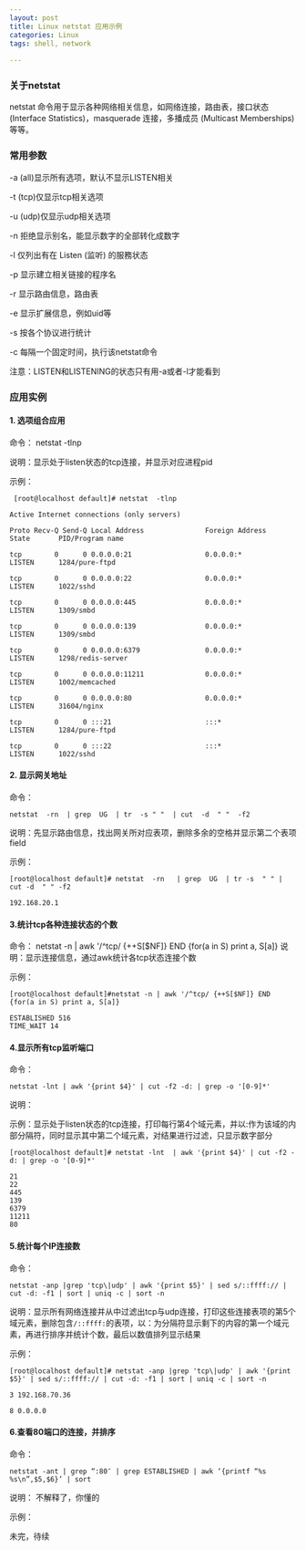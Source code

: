 ```yaml
---
layout: post
title: Linux netstat 应用示例
categories: Linux 
tags: shell, network
 
---
```

### 关于netstat
netstat 命令用于显示各种网络相关信息，如网络连接，路由表，接口状态 (Interface Statistics)，masquerade 连接，多播成员 (Multicast Memberships) 等等。

### 常用参数
-a (all)显示所有选项，默认不显示LISTEN相关

-t (tcp)仅显示tcp相关选项

-u (udp)仅显示udp相关选项

-n 拒绝显示别名，能显示数字的全部转化成数字

-l 仅列出有在 Listen (监听) 的服務状态

-p 显示建立相关链接的程序名

-r 显示路由信息，路由表

-e 显示扩展信息，例如uid等

-s 按各个协议进行统计

-c 每隔一个固定时间，执行该netstat命令


注意：LISTEN和LISTENING的状态只有用-a或者-l才能看到

### 应用实例 

#### 1. 选项组合应用 
命令： netstat  -tlnp

说明：显示处于listen状态的tcp连接，并显示对应进程pid

示例：

```
 [root@localhost default]# netstat  -tlnp 

Active Internet connections (only servers)

Proto Recv-Q Send-Q Local Address               Foreign Address             State       PID/Program name 
 
tcp        0      0 0.0.0.0:21                  0.0.0.0:*                   LISTEN      1284/pure-ftpd 

tcp        0      0 0.0.0.0:22                  0.0.0.0:*                   LISTEN      1022/sshd   
       
tcp        0      0 0.0.0.0:445                 0.0.0.0:*                   LISTEN      1309/smbd 
         
tcp        0      0 0.0.0.0:139                 0.0.0.0:*                   LISTEN      1309/smbd   
       
tcp        0      0 0.0.0.0:6379                0.0.0.0:*                   LISTEN      1298/redis-server 

tcp        0      0 0.0.0.0:11211               0.0.0.0:*                   LISTEN      1002/memcached  
   
tcp        0      0 0.0.0.0:80                  0.0.0.0:*                   LISTEN      31604/nginx  
      
tcp        0      0 :::21                       :::*                        LISTEN      1284/pure-ftpd 

tcp        0      0 :::22                       :::*                        LISTEN      1022/sshd    
```

#### 2. 显示网关地址 
命令：
``` 
netstat  -rn  | grep  UG  | tr  -s " "  | cut  -d  " "  -f2
```

说明：先显示路由信息，找出网关所对应表项，删除多余的空格并显示第二个表项field 

示例：

```
[root@localhost default]# netstat  -rn   | grep  UG  | tr -s  " " | cut -d  " " -f2

192.168.20.1
```

#### 3.统计tcp各种连接状态的个数 
命令：
netstat -n | awk '/^tcp/ {++S[$NF]} END {for(a in S) print a, S[a]}
说明：显示连接信息，通过awk统计各tcp状态连接个数

示例：

```
[root@localhost default]#netstat -n | awk '/^tcp/ {++S[$NF]} END {for(a in S) print a, S[a]}

ESTABLISHED 516
TIME_WAIT 14
```

#### 4.显示所有tcp监听端口 
命令：
```
netstat -lnt | awk '{print $4}' | cut -f2 -d: | grep -o '[0-9]*'
```

说明：

示例：显示处于listen状态的tcp连接，打印每行第4个域元素，并以:作为该域的内部分隔符，同时显示其中第二个域元素，对结果进行过滤，只显示数字部分

```
[root@localhost default]# netstat -lnt  | awk '{print $4}' | cut -f2 -d: | grep -o '[0-9]*'

21
22
445
139
6379
11211
80
```

#### 5.统计每个IP连接数 
命令：

```
netstat -anp |grep 'tcp\|udp' | awk '{print $5}' | sed s/::ffff:// | cut -d: -f1 | sort | uniq -c | sort -n 
```

说明：显示所有网络连接并从中过滤出tcp与udp连接，打印这些连接表项的第5个域元素，删除包含```/::ffff:```的表项，以：为分隔符显示剩下的内容的第一个域元素，再进行排序并统计个数，最后以数值排列显示结果 

示例：

```
[root@localhost default]# netstat -anp |grep 'tcp\|udp' | awk '{print $5}' | sed s/::ffff:// | cut -d: -f1 | sort | uniq -c | sort -n

3 192.168.70.36

8 0.0.0.0
```

#### 6.查看80端口的连接，并排序 
命令：

```
netstat -ant | grep “:80″ | grep ESTABLISHED | awk ‘{printf “%s %s\n”,$5,$6}’ | sort
```

说明：
不解释了，你懂的

示例：



未完，待续
